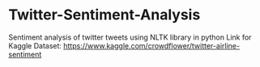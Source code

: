 # Twitter-Sentiment-Analysis
Sentiment analysis of twitter tweets using NLTK library in python Link for Kaggle Dataset: https://www.kaggle.com/crowdflower/twitter-airline-sentiment
